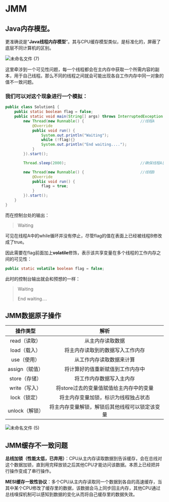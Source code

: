 # JMM

## Java内存模型。

更准确说是“**Java线程内存模型**”。其与CPU缓存模型类似，是标准化的，屏蔽了底层不同计算机的区别。



![未命名文件 (7)](https://user-images.githubusercontent.com/17522733/93672081-6558f580-faa8-11ea-8eea-69497c849c2e.png)

这里牵涉到一个可见性问题，每一个线程都会在主内存中获取一个所需内容的副本，用于自己线程。那么不同的线程之间就会可能出现各自工作内存中同一对象的值不一致问题。

### 我们可以对这个现象进行一个模拟：

```java
public class Solution1 {
    public static boolean flag = false;
    public static void main(String[] args) throws InterruptedException {
        new Thread(new Runnable() {							//线程A
            @Override
            public void run() {
                System.out.println("Waiting");
                while (!flag){}
                System.out.println("End waiting....");
            }
        }).start();

        Thread.sleep(2000);								    //确保线程A已经启动

        new Thread(new Runnable() {							//线程B
            @Override
            public void run() {
                flag = true;
            }
        }).start();
    }
}
```

而在控制台处的输出：

> Waiting

可见在线程A中的while循环并没有停止，尽管flag的值在表面上已经被线程B修改成了true。

因此需要在flag前面加上**volatile**修饰，表示该共享变量在多个线程的工作内存之间的可见性：

```java
public static volatile boolean flag = false;
```

此时的控制台输出就会和预想的一样：

> Waiting
>
> End waiting....

## JMM数据原子操作

|    操作类型    |                      解析                      |
| :------------: | :--------------------------------------------: |
|  read（读取）  |                从主内存读取数据                |
|  load（载入）  |        将主内存读取到的数据写入工作内存        |
|  use（使用）   |            从工作内存读取数据来计算            |
| assign（赋值） |        将计算好的值重新赋值到工作内存中        |
| store（存储）  |            将工作内存数据写入主内存            |
| write（写入）  |    将store过去的变量值赋值给主内存中的变量     |
|  lock（锁定）  |      将主内存变量加锁，标识为线程独占状态      |
| unlock（解锁） | 将主内存变量解锁，解锁后其他线程可以锁定该变量 |

![未命名文件 (5)](https://user-images.githubusercontent.com/17522733/93671584-79025d00-faa4-11ea-91cf-2d876b2bebd9.png)

## JMM缓存不一致问题

**总线加锁（性能太低，已弃用）**：CPU从主内存读取数据到告诉缓存，会在总线对这个数据加锁，直到用完释放锁之后其他CPU才能访问该数据。本质上已经把并行操作变成了串行操作。

**MESI缓存一致性协议**：多个CPU从主内存读取同一个数据到各自的高速缓存，当其中某个CPU修改了缓存里的数据，该数据会马上同步回主内存，其他CPU通过总线嗅探机制可以感知到数据的变化从而将自己缓存里的数据失效。